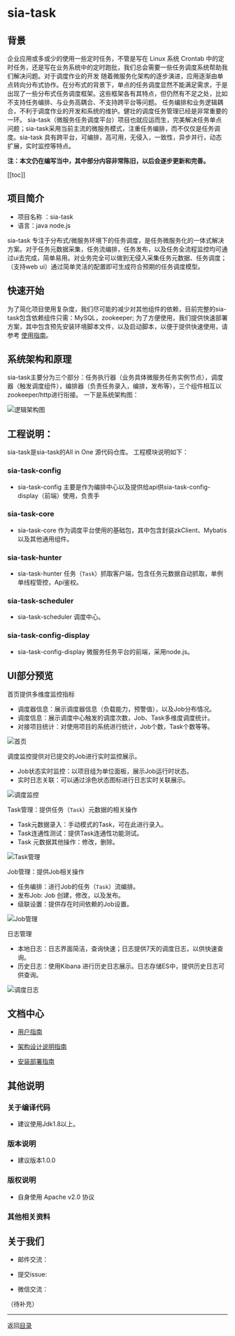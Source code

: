 sia-task
=======
## 背景
企业应用或多或少的使用一些定时任务，不管是写在 Linux 系统 Crontab 中的定时任务，还是写在业务系统中的定时跑批，我们总会需要一些任务调度系统帮助我们解决问题。对于调度作业的开发
随着微服务化架构的逐步演进，应用逐渐由单点转向分布式协作。在分布式的背景下，单点的任务调度显然不能满足需求，于是出现了一些分布式任务调度框架。这些框架各有其特点，但仍然有不足之处，比如不支持任务编排、与业务高耦合、不支持跨平台等问题。
任务编排和业务逻辑耦合，不利于调度作业的开发和系统的维护。健壮的调度任务管理已经是非常重要的一环。
sia-task（微服务任务调度平台）项目也就应运而生，完美解决任务单点问题；sia-task采用当前主流的微服务模式，注重任务编排，而不仅仅是任务调度。sia-task 具有跨平台，可编排，高可用，无侵入，一致性，异步并行，动态扩展，实时监控等特点。

**注：本文仍在编写当中，其中部分内容非常陈旧，以后会逐步更新和完善。**

[[toc]]

## 项目简介

* 项目名称 ：sia-task
* 语言：java node.js

sia-task 专注于分布式/微服务环境下的任务调度，是任务微服务化的一体式解决方案。对于任务元数据采集，任务流编排，任务发布，以及任务全流程监控均可通过ui去完成，简单易用。对业务完全可以做到无侵入采集任务元数据、任务调度；（支持web ui）通过简单灵活的配置即可生成符合预期的任务调度模型。

## 快速开始
为了简化项目使用复杂度，我们尽可能的减少对其他组件的依赖，目前完整的sia-task包含依赖组件只需：MySQL，zookeeper; 
为了方便使用，我们提供快速部署方案，其中包含预先安装环境脚本文件，以及启动脚本，以便于提供快速使用，请参考 [使用指南](http://**.**.**.**:****/)。

## 系统架构和原理

sia-task主要分为三个部分：任务执行器（业务具体微服务任务实例节点），调度器（触发调度组件），编排器（负责任务录入，编排，发布等），三个组件相互以zookeeper/http进行衔接。
一下是系统架构图：

![逻辑架构图](docs/images/architecture.png)

## 工程说明：

sia-task是sia-task的All in One 源代码仓库。
工程模块说明如下：

### sia-task-config
* sia-task-config 主要是作为编排中心以及提供给api供sia-task-config-display（前端）使用，负责手

### sia-task-core
* sia-task-core 作为调度平台使用的基础包，其中包含封装zkClient、Mybatis以及其他通用组件。

### sia-task-hunter
* sia-task-hunter 任务（`Task`）抓取客户端，包含任务元数据自动抓取，单例单线程管控，Api鉴权。

### sia-task-scheduler
* sia-task-scheduler 调度中心。

### sia-task-config-display
* sia-task-config-display 微服务任务平台的前端，采用node.js。


## UI部分预览

首页提供多维度监控指标
* 调度器信息：展示调度器信息（负载能力，预警值），以及Job分布情况。
* 调度信息：展示调度中心触发的调度次数，Job、Task多维度调度统计。
* 对接项目统计：对使用项目的系统进行统计，Job个数，Task个数等等。

![首页](docs/images/index.png)

调度监控提供对已提交的Job进行实时监控展示。
* Job状态实时监控：以项目组为单位面板，展示Job运行时状态。
* 实时日志关联：可以通过涂色状态图标进行日志实时关联展示。

![调度监控](docs/images/scheduling-monitoring.png)

Task管理：提供任务（`Task`）元数据的相关操作
* Task元数据录入：手动模式的Task，可在此进行录入。
* Task连通性测试：提供Task连通性功能测试。
* Task 元数据其他操作：修改，删除。

![Task管理](docs/images/Task-management.png)


Job管理：提供Job相关操作
* 任务编排：进行Job的任务（`Task`）流编排。
* 发布Job: Job 创建，修改，以及发布。
* 级联设置：提供存在时间依赖的Job设置。

![Job管理](docs/images/Job-management.png)

日志管理
* 本地日志：日志界面简洁，查询快速；日志提供7天的调度日志，以供快速查询。
* 历史日志：使用Kibana 进行历史日志展示。日志存储ES中，提供历史日志可供查询。

![调度日志](docs/images/scheduling-log.png)

## 文档中心

* [用户指南](http://**.**.**.**:****/user-handbook-readme.html)

* [架构设计说明指南](http://**.**.**.**:****/architect-readme.html)

* [安装部署指南](http://**.**.**.**:****/install-readme.html)

## 其他说明

### 关于编译代码
* 建议使用Jdk1.8以上。

### 版本说明
* 建议版本1.0.0

### 版权说明
* 自身使用 Apache v2.0 协议

### 其他相关资料

## 关于我们

* 邮件交流：

* 提交issue:

* 微信交流：

（待补充）
* * *
返回[目录](readme) 

 
